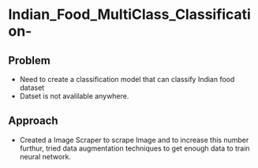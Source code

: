 # Indian_Food_MultiClass_Classification-

## Problem
* Need to create a classification model that can classify Indian food dataset
* Datset is not avalilable anywhere.

## Approach 
* Created a Image Scraper to scrape Image and to increase this number furthur, tried data augmentation techniques to get enough data to train neural network.

